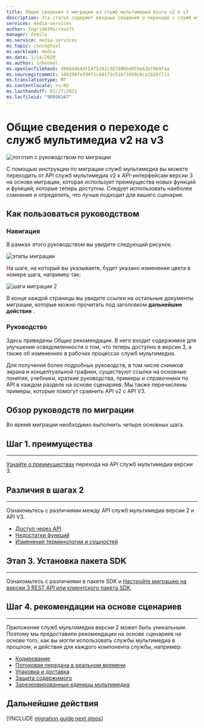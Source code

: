 ```yaml
---
title: Общие сведения о миграции из служб мультимедиа Azure v2 в v3
description: Эта статья содержит вводные сведения о переходе с служб мультимедиа версии 2 на v3.
services: media-services
author: IngridAtMicrosoft
manager: femila
ms.service: media-services
ms.topic: conceptual
ms.workload: media
ms.date: 1/14/2020
ms.author: inhenkel
ms.openlocfilehash: d96644b4df5475192c3b7d90bd055e63bf869faa
ms.sourcegitcommit: 100390fefd8f1c48173c51b71650c8ca1b26f711
ms.translationtype: MT
ms.contentlocale: ru-RU
ms.lasthandoff: 01/27/2021
ms.locfileid: "98898347"
---
```

# <a name="migrate-from-media-services-v2-to-v3-introduction"></a>Общие сведения о переходе с служб мультимедиа v2 на v3

![логотип с руководством по миграции](./media/migration-guide/azure-media-services-logo-migration-guide.svg)

С помощью инструкции по миграции служб мультимедиа вы можете переходить от API служб мультимедиа v2 к API-интерфейсам версии 3 на основе миграции, которая использует преимущества новых функций и функций, которые теперь доступны. Следует использовать наиболее сомнение и определить, что лучше подходит для вашего сценария.

## <a name="how-to-use-this-guide"></a>Как пользоваться руководством

### <a name="navigating"></a>Навигация

В рамках этого руководством вы увидите следующий рисунок.

![этапы миграции](./media/migration-guide/steps.svg)<br/>

На шаге, на который вы указываете, будет указано изменение цвета в номере шага, например так:

![шаги миграции 2](./media/migration-guide/steps-2.svg)<br/>

В конце каждой страницы вы увидите ссылки на остальные документы миграции, которые можно прочитать под заголовком **дальнейшие действия** .

### <a name="guidance"></a>Руководство

Здесь приведены *Общие* рекомендации. В него входит содержимое для улучшения осведомленности о том, что теперь доступно в версии 3, а также об изменениях в рабочих процессах служб мультимедиа.

Для получения более подробных руководств, в том числе снимков экрана и концептуальной графики, существуют ссылки на основные понятия, учебники, краткие руководства, примеры и справочники по API в каждом разделе на основе сценариев. Мы также перечислены примеры, которые помогут сравнить API v2 с API V3.

## <a name="migration-guidance-overview"></a>Обзор руководств по миграции

Во время миграции необходимо выполнить четыре основных шага.

## <a name="step-1-benefits"></a>Шаг 1. преимущества

<hr color="#5ea0ef" size="10">

[Узнайте о преимуществах](migrate-v-2-v-3-migration-benefits.md) перехода на API служб мультимедиа версии 3.

## <a name="step-2-differences"></a>Различия в шагах 2

<hr color="#5ea0ef" size="10">

Ознакомьтесь с различиями между API служб мультимедиа версии 2 и API V3.

- [Доступ через API](migrate-v-2-v-3-differences-api-access.md)
- [Недостатки функций](migrate-v-2-v-3-differences-feature-gaps.md)
- [Изменения терминологии и сущностей](migrate-v-2-v-3-differences-terminology.md)

## <a name="step-3-sdk-setup"></a>Этап 3. Установка пакета SDK

<hr color="#5ea0ef" size="10">

Ознакомьтесь с различиями в пакете SDK и [Настройте миграцию на версии 3 REST API или клиентского пакета SDK](migrate-v-2-v-3-migration-setup.md).

## <a name="step-4-scenario-based-guidance"></a>Шаг 4. рекомендации на основе сценариев

<hr color="#5ea0ef" size="10">

Приложение служб мультимедиа версии 2 может быть уникальным. Поэтому мы предоставили рекомендации на основе сценариев на основе того, как вы *могли* использовать службы мультимедиа в прошлом, и действия для каждого компонента службы, например:

- [Кодирование](migrate-v-2-v-3-migration-scenario-based-encoding.md)
- [Потоковая передача в реальном времени](migrate-v-2-v-3-migration-scenario-based-live-streaming.md)
- [Упаковка и доставка](migrate-v-2-v-3-migration-scenario-based-publishing.md)
- [Защита содержимого](migrate-v-2-v-3-migration-scenario-based-content-protection.md)
- [Зарезервированные единицы мультимедиа](migrate-v-2-v-3-migration-scenario-based-media-reserved-units.md)

## <a name="next-steps"></a>Дальнейшие действия

[!INCLUDE [migration guide next steps](./includes/migration-guide-next-steps.md)]
